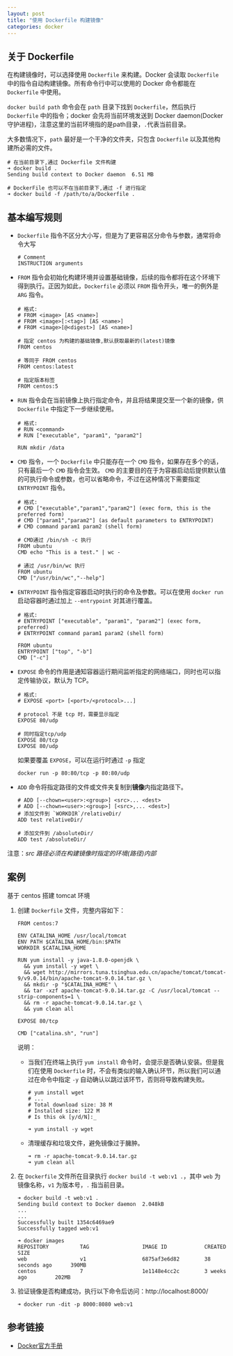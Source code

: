```yaml
---
layout: post
title: "使用 Dockerfile 构建镜像"
categories: docker
---
```


## 关于 Dockerfile
在构建镜像时，可以选择使用 `Dockerfile` 来构建。Docker 会读取 `Dockerfile` 中的指令自动构建镜像。所有命令行中可以使用的 Docker 命令都能在 `Dockerfile` 中使用。

`docker build path` 命令会在 `path` 目录下找到 `Dockerfile`，然后执行 `Dockerfile` 中的指令；docker 会先将当前环境发送到 Docker daemon(Docker 守护进程)，注意这里的当前环境指的是path目录，`.`代表当前目录。

大多数情况下，`path` 最好是一个干净的文件夹，只包含 `Dockerfile` 以及其他构建所必需的文件。
```shell
# 在当前目录下,通过 Dockerfile 文件构建
➜ docker build .
Sending build context to Docker daemon  6.51 MB

# DockerFile 也可以不在当前目录下,通过 -f 进行指定
➜ docker build -f /path/to/a/Dockerfile .
```

## 基本编写规则

* `Dockerfile` 指令不区分大小写，但是为了更容易区分命令与参数，通常将命令大写
  ```shell
  # Comment
  INSTRUCTION arguments
  ```

* `FROM` 指令会初始化构建环境并设置基础镜像，后续的指令都将在这个环境下得到执行。正因为如此，`Dockerfile` 必须以 `FROM` 指令开头，唯一的例外是 `ARG` 指令。
  ~~~shell
  # 格式:
  # FROM <image> [AS <name>]
  # FROM <image>[:<tag>] [AS <name>]
  # FROM <image>[@<digest>] [AS <name>]

  # 指定 centos 为构建的基础镜像,默认获取最新的(latest)镜像
  FROM centos

  # 等同于 FROM centos
  FROM centos:latest

  # 指定版本标签
  FROM centos:5
  ~~~

* `RUN` 指令会在当前镜像上执行指定命令，并且将结果提交至一个新的镜像，供 `Dockerfile` 中指定下一步继续使用。
  ```shell
  # 格式:
  # RUN <command>
  # RUN ["executable", "param1", "param2"]

  RUN mkdir /data
  ```

* `CMD` 指令，一个 `Dockerfile` 中只能存在一个 `CMD` 指令，如果存在多个的话，只有最后一个 `CMD` 指令会生效。
`CMD` 的主要目的在于为容器启动后提供默认值的可执行命令或参数，也可以省略命令，不过在这种情况下需要指定 `ENTRYPOINT` 指令。
   ```shell
  # 格式:
  # CMD ["executable","param1","param2"] (exec form, this is the preferred form)
  # CMD ["param1","param2"] (as default parameters to ENTRYPOINT)
  # CMD command param1 param2 (shell form)

  # CMD通过 /bin/sh -c 执行
  FROM ubuntu
  CMD echo "This is a test." | wc -

  # 通过 /usr/bin/wc 执行
  FROM ubuntu
  CMD ["/usr/bin/wc","--help"]
  ```

* `ENTRYPOINT` 指令指定容器启动时执行的命令及参数。可以在使用 `docker run` 启动容器时通过加上 `--entrypoint` 对其进行覆盖。
  ```shell
  # 格式:
  # ENTRYPOINT ["executable", "param1", "param2"] (exec form, preferred)
  # ENTRYPOINT command param1 param2 (shell form)

  FROM ubuntu
  ENTRYPOINT ["top", "-b"]
  CMD ["-c"]
  ```

* `EXPOSE` 命令的作用是通知容器运行期间监听指定的网络端口，同时也可以指定传输协议，默认为 TCP。
  ```shell
  # 格式:
  # EXPOSE <port> [<port>/<protocol>...]

  # protocol 不是 tcp 时，需要显示指定
  EXPOSE 80/udp

  # 同时指定tcp/udp
  EXPOSE 80/tcp
  EXPOSE 80/udp
  ```
  如果要覆盖 `EXPOSE`，可以在运行时通过 `-p` 指定
  ```shell
  docker run -p 80:80/tcp -p 80:80/udp
  ```

* `ADD` 命令将指定路径的文件或文件夹复制到**镜像**内指定路径下。
  ```shell
  # ADD [--chown=<user>:<group>] <src>... <dest>
  # ADD [--chown=<user>:<group>] [<src>,... <dest>]
  # 添加文件到 `WORKDIR`/relativeDir/
  ADD test relativeDir/

  # 添加文件到 /absoluteDir/
  ADD test /absoluteDir/
  ```
注意：*src 路径必须在构建镜像时指定的环境(路径)内部*


## 案例

基于 centos 搭建 tomcat 环境

1. 创建 `Dockerfile` 文件，完整内容如下：
   ```shell
   FROM centos:7

   ENV CATALINA_HOME /usr/local/tomcat
   ENV PATH $CATALINA_HOME/bin:$PATH
   WORKDIR $CATALINA_HOME

   RUN yum install -y java-1.8.0-openjdk \
     && yum install -y wget \
     && wget http://mirrors.tuna.tsinghua.edu.cn/apache/tomcat/tomcat-9/v9.0.14/bin/apache-tomcat-9.0.14.tar.gz \
     && mkdir -p "$CATALINA_HOME" \
     && tar -xzf apache-tomcat-9.0.14.tar.gz -C /usr/local/tomcat --strip-components=1 \
     && rm -r apache-tomcat-9.0.14.tar.gz \
     && yum clean all

   EXPOSE 80/tcp

   CMD ["catalina.sh", "run"]
   ```
   说明：
   * 当我们在终端上执行 `yum install` 命令时，会提示是否确认安装。但是我们在使用 `Dockerfile` 时，不会有类似的输入确认环节，所以我们可以通过在命令中指定 `-y` 自动确认以跳过该环节，否则将导致构建失败。
     ```shell
     # yum install wget
     # ...
     # Total download size: 38 M
     # Installed size: 122 M
     # Is this ok [y/d/N]:_

     ➜ yum install -y wget
     ```
   * 清理缓存和垃圾文件，避免镜像过于臃肿。
     ```shell
     ➜ rm -r apache-tomcat-9.0.14.tar.gz
     ➜ yum clean all
     ```

2. 在 `Dockerfile` 文件所在目录执行 `docker build -t web:v1 .`，其中 `web` 为镜像名称，`v1` 为版本号，`.` 指当前目录。
   ```shell
   ➜ docker build -t web:v1 .
   Sending build context to Docker daemon  2.048kB
   ...
   ...
   Successfully built 1354c6469ae9
   Successfully tagged web:v1

   ➜ docker images
   REPOSITORY          TAG                 IMAGE ID            CREATED             SIZE
   web                 v1                  6875af3e6d82        38 seconds ago      390MB
   centos              7                   1e1148e4cc2c        3 weeks ago         202MB
   ```

3. 验证镜像是否构建成功，执行以下命令后访问：http://localhost:8000/
   ```shell
   ➜ docker run -dit -p 8000:8080 web:v1
   ```

## 参考链接

* [Docker官方手册](https://docs.docker.com/engine/reference/builder)
